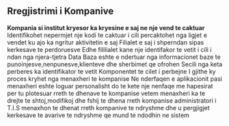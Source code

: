 
## Rregjistrimi i Kompanive

**Kompania si institut kryesor ka kryesine e saj ne nje vend te caktuar**
Identifikohet nepermjet nje kodi te caktuar i cili percaktohet nga ligjet e vendet ku ajo ka ngritur aktivitetin e saj
Filialet e saj i shperndan sipas kerkesave te perdoruesve
Edhe fililialet kane nje identifakor te vetit i cili i ndan nga njera-tjetra
Data Baza eshte e ndertuar nga informacionet baze te punoinjesve,nenpunesve,klienteve dhe sherbimet qe ofrohen
Secili nga keta perberes ka identifikator te vetit
Komponentet te cilet i perbejne
I gjithe ky proces kryhet nga menaxheri te kompanise 
Ne nderfaqen e aplikacionit pasi menaxheri eshte loguar personalisht
do te kete nje nenfaqe me hapesirat per tu plotesuar rreth te dhenave te kompanise
vetem menaxheri ka te drejte te shtoj,modifikoj dhe fshij te dhena rreth kompanise
administratori i T.I.S menaxhon te dhenat rreth kompanive te ndryshme
dhe u pergjigjet kerkesave te avarive te ndryshme qe mund te ndodhin ne sistem
